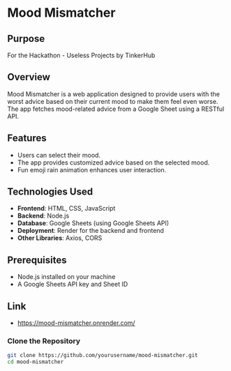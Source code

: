 # Mood Mismatcher

## Purpose
For the Hackathon - Useless Projects by TinkerHub

## Overview
Mood Mismatcher is a web application designed to provide users with the worst advice based on their current mood to make them feel even worse. The app fetches mood-related advice from a Google Sheet using a RESTful API.

## Features
- Users can select their mood.
- The app provides customized advice based on the selected mood.
- Fun emoji rain animation enhances user interaction.

## Technologies Used
- **Frontend**: HTML, CSS, JavaScript
- **Backend**: Node.js
- **Database**: Google Sheets (using Google Sheets API)
- **Deployment**: Render for the backend and frontend
- **Other Libraries**: Axios, CORS

## Prerequisites
- Node.js installed on your machine
- A Google Sheets API key and Sheet ID

## Link
- https://mood-mismatcher.onrender.com/

### Clone the Repository
```bash
git clone https://github.com/yourusername/mood-mismatcher.git
cd mood-mismatcher

